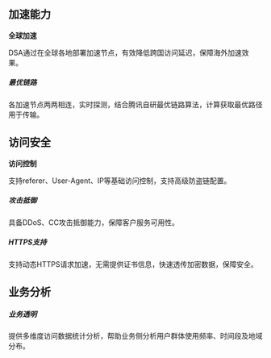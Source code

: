## 加速能力

**全球加速**

DSA通过在全球各地部署加速节点，有效降低跨国访问延迟，保障海外加速效果。

##### 最优链路

各加速节点两两相连，实时探测，结合腾讯自研最优链路算法，计算获取最优路径用于传输。



## 访问安全

**访问控制**

支持referer、User-Agent、IP等基础访问控制，支持高级防盗链配置。

##### 攻击抵御

具备DDoS、CC攻击抵御能力，保障客户服务可用性。

##### HTTPS支持

支持动态HTTPS请求加速，无需提供证书信息，快速透传加密数据，保障安全。



## 业务分析

##### 业务透明

提供多维度访问数据统计分析，帮助业务侧分析用户群体使用频率、时间段及地域分布。

